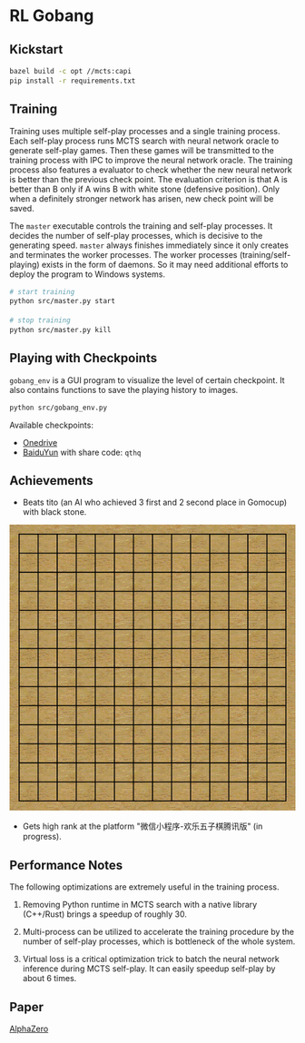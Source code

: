 # RL Gobang

## Kickstart

```sh
bazel build -c opt //mcts:capi
pip install -r requirements.txt
```

## Training

Training uses multiple self-play processes and a single training process.
Each self-play process runs MCTS search with neural network oracle to generate self-play games.
Then these games will be transmitted to the training process with IPC
to improve the neural network oracle.
The training process also features a evaluator to check whether the new neural network is
better than the previous check point.
The evaluation criterion is that A is better than B only if A wins B with
white stone (defensive position).
Only when a definitely stronger network has arisen, new check point will be saved.

The `master` executable controls the training and self-play processes.
It decides the number of self-play processes, which is decisive to the generating speed.
`master` always finishes immediately since it only creates and terminates the worker processes.
The worker processes (training/self-playing) exists in the form of daemons.
So it may need additional efforts to deploy the program to Windows systems. 

```sh
# start training
python src/master.py start

# stop training
python src/master.py kill
```

## Playing with Checkpoints

`gobang_env` is a GUI program to visualize the level of certain checkpoint.
It also contains functions to save the playing history to images.

```sh
python src/gobang_env.py
```

Available checkpoints:
- [Onedrive](https://1drv.ms/u/s!Ame-g9xGXIZyiFzErExk5rwLp-lS?e=PnsCPh)
- [BaiduYun](https://pan.baidu.com/s/1hO6Y3Qz35-kSTwX1uk5zzQ) with share code: `qthq`

## Achievements

- Beats tito (an AI who achieved 3 first and 2 second place in Gomocup) with black stone.

![VS tito with black stone](resources/vs_tito_black.gif)

- Gets high rank at the platform "微信小程序-欢乐五子棋腾讯版" (in progress).

## Performance Notes

The following optimizations are extremely useful in the training process.

1. Removing Python runtime in MCTS search with a native library (C++/Rust)
brings a speedup of roughly 30.

2. Multi-process can be utilized to accelerate the training procedure by the number
of self-play processes, which is bottleneck of the whole system.

3. Virtual loss is a critical optimization trick to batch the neural network inference
during MCTS self-play.
It can easily speedup self-play by about 6 times.

## Paper

[AlphaZero](https://deepmind.com/blog/article/alphazero-shedding-new-light-grand-games-chess-shogi-and-go)